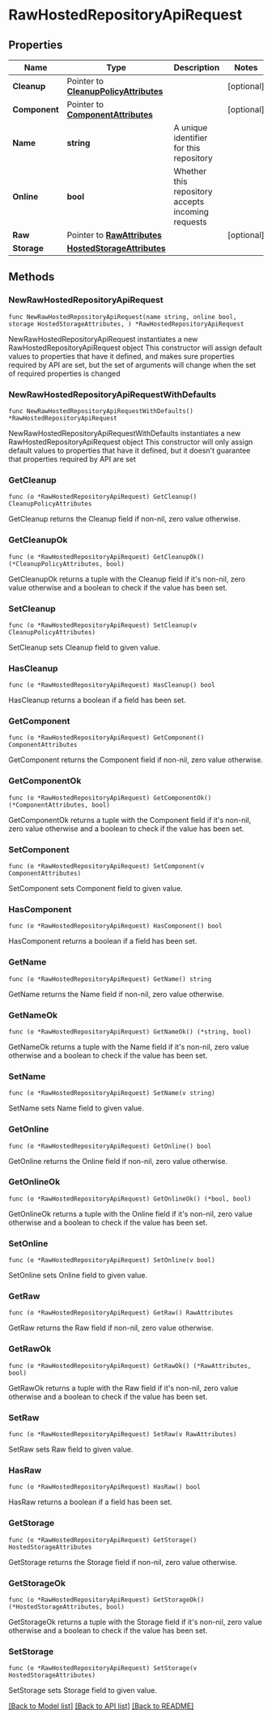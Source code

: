 # RawHostedRepositoryApiRequest

## Properties

Name | Type | Description | Notes
------------ | ------------- | ------------- | -------------
**Cleanup** | Pointer to [**CleanupPolicyAttributes**](CleanupPolicyAttributes.md) |  | [optional] 
**Component** | Pointer to [**ComponentAttributes**](ComponentAttributes.md) |  | [optional] 
**Name** | **string** | A unique identifier for this repository | 
**Online** | **bool** | Whether this repository accepts incoming requests | 
**Raw** | Pointer to [**RawAttributes**](RawAttributes.md) |  | [optional] 
**Storage** | [**HostedStorageAttributes**](HostedStorageAttributes.md) |  | 

## Methods

### NewRawHostedRepositoryApiRequest

`func NewRawHostedRepositoryApiRequest(name string, online bool, storage HostedStorageAttributes, ) *RawHostedRepositoryApiRequest`

NewRawHostedRepositoryApiRequest instantiates a new RawHostedRepositoryApiRequest object
This constructor will assign default values to properties that have it defined,
and makes sure properties required by API are set, but the set of arguments
will change when the set of required properties is changed

### NewRawHostedRepositoryApiRequestWithDefaults

`func NewRawHostedRepositoryApiRequestWithDefaults() *RawHostedRepositoryApiRequest`

NewRawHostedRepositoryApiRequestWithDefaults instantiates a new RawHostedRepositoryApiRequest object
This constructor will only assign default values to properties that have it defined,
but it doesn't guarantee that properties required by API are set

### GetCleanup

`func (o *RawHostedRepositoryApiRequest) GetCleanup() CleanupPolicyAttributes`

GetCleanup returns the Cleanup field if non-nil, zero value otherwise.

### GetCleanupOk

`func (o *RawHostedRepositoryApiRequest) GetCleanupOk() (*CleanupPolicyAttributes, bool)`

GetCleanupOk returns a tuple with the Cleanup field if it's non-nil, zero value otherwise
and a boolean to check if the value has been set.

### SetCleanup

`func (o *RawHostedRepositoryApiRequest) SetCleanup(v CleanupPolicyAttributes)`

SetCleanup sets Cleanup field to given value.

### HasCleanup

`func (o *RawHostedRepositoryApiRequest) HasCleanup() bool`

HasCleanup returns a boolean if a field has been set.

### GetComponent

`func (o *RawHostedRepositoryApiRequest) GetComponent() ComponentAttributes`

GetComponent returns the Component field if non-nil, zero value otherwise.

### GetComponentOk

`func (o *RawHostedRepositoryApiRequest) GetComponentOk() (*ComponentAttributes, bool)`

GetComponentOk returns a tuple with the Component field if it's non-nil, zero value otherwise
and a boolean to check if the value has been set.

### SetComponent

`func (o *RawHostedRepositoryApiRequest) SetComponent(v ComponentAttributes)`

SetComponent sets Component field to given value.

### HasComponent

`func (o *RawHostedRepositoryApiRequest) HasComponent() bool`

HasComponent returns a boolean if a field has been set.

### GetName

`func (o *RawHostedRepositoryApiRequest) GetName() string`

GetName returns the Name field if non-nil, zero value otherwise.

### GetNameOk

`func (o *RawHostedRepositoryApiRequest) GetNameOk() (*string, bool)`

GetNameOk returns a tuple with the Name field if it's non-nil, zero value otherwise
and a boolean to check if the value has been set.

### SetName

`func (o *RawHostedRepositoryApiRequest) SetName(v string)`

SetName sets Name field to given value.


### GetOnline

`func (o *RawHostedRepositoryApiRequest) GetOnline() bool`

GetOnline returns the Online field if non-nil, zero value otherwise.

### GetOnlineOk

`func (o *RawHostedRepositoryApiRequest) GetOnlineOk() (*bool, bool)`

GetOnlineOk returns a tuple with the Online field if it's non-nil, zero value otherwise
and a boolean to check if the value has been set.

### SetOnline

`func (o *RawHostedRepositoryApiRequest) SetOnline(v bool)`

SetOnline sets Online field to given value.


### GetRaw

`func (o *RawHostedRepositoryApiRequest) GetRaw() RawAttributes`

GetRaw returns the Raw field if non-nil, zero value otherwise.

### GetRawOk

`func (o *RawHostedRepositoryApiRequest) GetRawOk() (*RawAttributes, bool)`

GetRawOk returns a tuple with the Raw field if it's non-nil, zero value otherwise
and a boolean to check if the value has been set.

### SetRaw

`func (o *RawHostedRepositoryApiRequest) SetRaw(v RawAttributes)`

SetRaw sets Raw field to given value.

### HasRaw

`func (o *RawHostedRepositoryApiRequest) HasRaw() bool`

HasRaw returns a boolean if a field has been set.

### GetStorage

`func (o *RawHostedRepositoryApiRequest) GetStorage() HostedStorageAttributes`

GetStorage returns the Storage field if non-nil, zero value otherwise.

### GetStorageOk

`func (o *RawHostedRepositoryApiRequest) GetStorageOk() (*HostedStorageAttributes, bool)`

GetStorageOk returns a tuple with the Storage field if it's non-nil, zero value otherwise
and a boolean to check if the value has been set.

### SetStorage

`func (o *RawHostedRepositoryApiRequest) SetStorage(v HostedStorageAttributes)`

SetStorage sets Storage field to given value.



[[Back to Model list]](../README.md#documentation-for-models) [[Back to API list]](../README.md#documentation-for-api-endpoints) [[Back to README]](../README.md)



